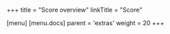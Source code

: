 +++
title = "Score overview"
linkTitle = "Score"

[menu]
[menu.docs]
parent = 'extras'
weight = 20
+++
